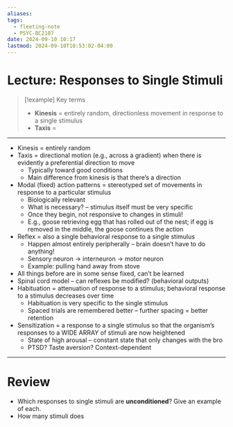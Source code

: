 ```yaml
---
aliases: 
tags:
  - fleeting-note
  - PSYC-BC2107
date: 2024-09-10 10:17
lastmod: 2024-09-10T10:53:02-04:00
---
```

# Lecture: Responses to Single Stimuli

>[!example] Key terms
>- **Kinesis** = entirely random, directionless movement in response to a single stimulus
>- **Taxis** = 

---
- Kinesis = entirely random
- Taxis = directional motion (e.g., across a gradient) when there is evidently a preferential direction to move
	- Typically toward good conditions
	- Main difference from kinesis is that there’s a direction
- Modal (fixed) action patterns = stereotyped set of movements in response to a particular stimulus
	- Biologically relevant
	- What is necessary? – stimulus itself must be very specific
	- Once they begin, not responsive to changes in stimuli!
	- E.g., goose retrieving egg that has rolled out of the nest; if egg is removed in the middle, the goose continues the action
- Reflex = also a single behavioral response to a single stimulus
	- Happen almost entirely peripherally – brain doesn’t have to do anything!
	- Sensory neuron → interneuron → motor neuron
	- Example: pulling hand away from stove
- All things before are in some sense fixed, can’t be learned
- Spinal cord model – can reflexes be modified? (behavioral outputs)
- Habituation = attenuation of response to a stimulus; behavioral response to a stimulus decreases over time
	- Habituation is very specific to the single stimulus
	- Spaced trials are remembered better – further spacing = better retention
- Sensitization = a response to a single stimulus so that the organism’s responses to a WIDE ARRAY of stimuli are now heightened
	- State of high arousal – constant state that only changes with the bro
	- PTSD? Taste aversion? Context-dependent


---
# Review

- Which responses to single stimuli are **unconditioned**? Give an example of each.
- How many stimuli does 